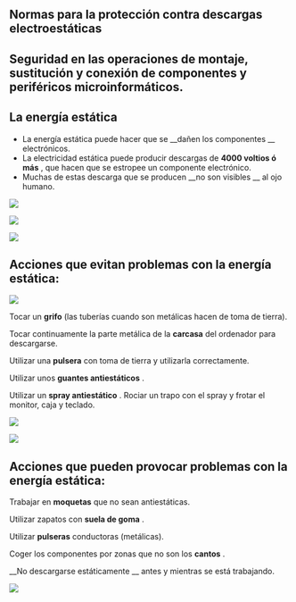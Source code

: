 ## Normas para la protección contra descargas electroestáticas

## Seguridad en las operaciones de montaje, sustitución y conexión de componentes y periféricos microinformáticos.

## La energía estática

* La energía estática puede hacer que se  __dañen los componentes __ electrónicos\.
* La electricidad estática puede producir descargas de  __4000 voltios ó más__ \, que hacen que se estropee un componente electrónico\.
* Muchas de estas descarga que se producen  __no son visibles __ al ojo humano\.

![](img%5C2%20Descargas%20electrostaticas0.jpg)

![](img%5C2%20Descargas%20electrostaticas1.jpg)

![](img%5C2%20Descargas%20electrostaticas2.jpg)

## Acciones que evitan problemas con la energía estática:

![](img%5C2%20Descargas%20electrostaticas3.jpg)

Tocar un  __grifo__  \(las tuberías cuando son metálicas hacen de toma de tierra\)\.

Tocar continuamente la parte metálica de la  __carcasa__  del ordenador para descargarse\.

Utilizar una  __pulsera__  con toma de tierra y utilizarla correctamente\.

Utilizar unos  __guantes antiestáticos__ \.

Utilizar un  __spray antiestático__ \. Rociar un trapo con el spray y frotar el monitor\, caja y teclado\.

![](img%5C2%20Descargas%20electrostaticas4.jpg)

![](img%5C2%20Descargas%20electrostaticas5.jpg)

## Acciones que pueden provocar problemas con la energía estática:

Trabajar en  __moquetas__  que no sean antiestáticas\.

Utilizar zapatos con  __suela de goma__ \.

Utilizar  __pulseras__  conductoras \(metálicas\)\.

Coger los componentes por zonas que no son los  __cantos__ \.

__No descargarse estáticamente __ antes y mientras se está trabajando\.

![](img%5C2%20Descargas%20electrostaticas6.jpg)

